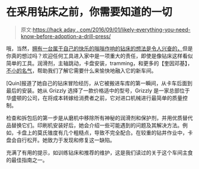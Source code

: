 # 在采用钻床之前，你需要知道的一切

> 原文:[https://hack aday . com/2016/09/01/likely-everything-you-need-know-before-adoption-a-drill-press/](https://hackaday.com/2016/09/01/likely-everything-you-need-to-know-before-adopting-a-drill-press/)

哦，当然，[拥有一台属于自己的快乐的嗡嗡作响的钻床的想法是令人兴奋的，](http://quinndunki.com/blondihacks/?p=2751)但是你真的想过吗？欢迎任何工具进入家中是一项重大的责任，即使是像钻床这样看似简单的工具。润滑剂，主轴跳动，卡盘安装，tramming，和更多的【奎因邓基】，[不小的名气](http://hackaday.com/2014/10/05/hackaday-10th-anniversary-quinn-dunki-and-veronica/)，帮助我们了解它需要什么来愉快地融入它的新车间。

[Quin]报道了她自己的钻床冒险经历，从它被搬进车库的第一瞬间，从卡车后面到最后的安装。她从 Grizzly 选择了一款价格适中的型号，Grizzly 是一家总部位于华盛顿的公司，在将成本转嫁给消费者之前，它对进口机械进行最简单的质量控制。

检查和拆包后的第一步是从磨机中移除所有神秘的润滑剂和保护剂，并用优质替代品替换它们。印刷机安装好后，她会介绍一些可能遇到的问题及其解决方法。例如，卡盘上的莫氏锥度有几个粗糙点，导致不完全配合。在较重的钻井作业中，卡盘会自行松开。她致力于发现和修复这一缺陷。

充满了有用的提示，如训练钻床和推荐的维护，这是我们读过的关于这个车间主食的最佳指南之一。